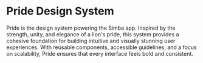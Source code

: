 # Pride Design System

Pride is the design system powering the Simba app. Inspired by the strength, unity, and elegance of a lion's pride, this system provides a cohesive foundation for building intuitive and visually stunning user experiences. With reusable components, accessible guidelines, and a focus on scalability, Pride ensures that every interface feels bold and consistent.